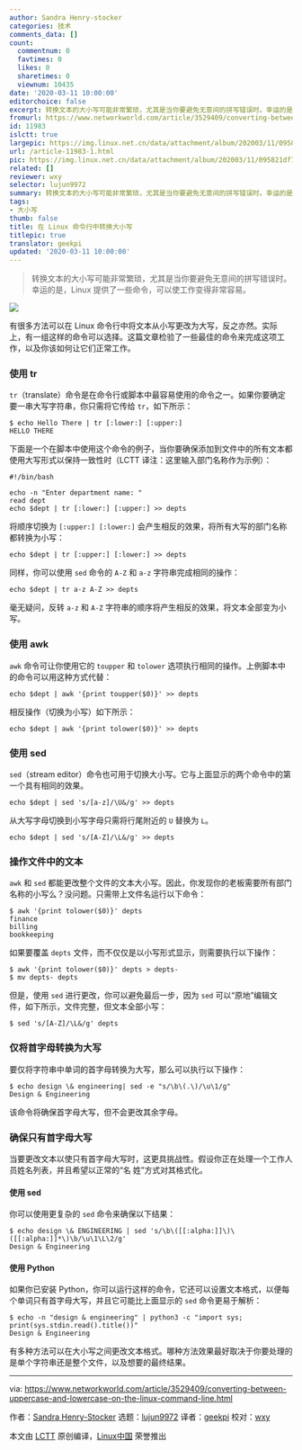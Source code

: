 ```yaml
---
author: Sandra Henry-stocker
categories: 技术
comments_data: []
count:
  commentnum: 0
  favtimes: 0
  likes: 0
  sharetimes: 0
  viewnum: 10435
date: '2020-03-11 10:00:00'
editorchoice: false
excerpt: 转换文本的大小写可能非常繁琐，尤其是当你要避免无意间的拼写错误时。幸运的是，Linux 提供了一些命令，可以使工作变得非常容易。
fromurl: https://www.networkworld.com/article/3529409/converting-between-uppercase-and-lowercase-on-the-linux-command-line.html
id: 11983
islctt: true
largepic: https://img.linux.net.cn/data/attachment/album/202003/11/095821df7u8nlyfyyydqvf.jpg
url: /article-11983-1.html
pic: https://img.linux.net.cn/data/attachment/album/202003/11/095821df7u8nlyfyyydqvf.jpg.thumb.jpg
related: []
reviewer: wxy
selector: lujun9972
summary: 转换文本的大小写可能非常繁琐，尤其是当你要避免无意间的拼写错误时。幸运的是，Linux 提供了一些命令，可以使工作变得非常容易。
tags:
- 大小写
thumb: false
title: 在 Linux 命令行中转换大小写
titlepic: true
translator: geekpi
updated: '2020-03-11 10:00:00'
---
```



> 
> 转换文本的大小写可能非常繁琐，尤其是当你要避免无意间的拼写错误时。幸运的是，Linux 提供了一些命令，可以使工作变得非常容易。
> 
> 
> 


![](/data/attachment/album/202003/11/095821df7u8nlyfyyydqvf.jpg)


有很多方法可以在 Linux 命令行中将文本从小写更改为大写，反之亦然。实际上，有一组这样的命令可以选择。这篇文章检验了一些最佳的命令来完成这项工作，以及你该如何让它们正常工作。


### 使用 tr


`tr`（translate）命令是在命令行或脚本中最容易使用的命令之一。如果你要确定要一串大写字符串，你只需将它传给 `tr`，如下所示：



```
$ echo Hello There | tr [:lower:] [:upper:]
HELLO THERE
```

下面是一个在脚本中使用这个命令的例子，当你要确保添加到文件中的所有文本都使用大写形式以保持一致性时（LCTT 译注：这里输入部门名称作为示例）：



```
#!/bin/bash

echo -n "Enter department name: "
read dept
echo $dept | tr [:lower:] [:upper:] >> depts
```

将顺序切换为 `[:upper:] [:lower:]` 会产生相反的效果，将所有大写的部门名称都转换为小写：



```
echo $dept | tr [:upper:] [:lower:] >> depts
```

同样，你可以使用 `sed` 命令的 `A-Z` 和 `a-z` 字符串完成相同的操作：



```
echo $dept | tr a-z A-Z >> depts
```

毫无疑问，反转 `a-z` 和 `A-Z` 字符串的顺序将产生相反的效果，将文本全部变为小写。


### 使用 awk


`awk` 命令可让你使用它的 `toupper` 和 `tolower` 选项执行相同的操作。上例脚本中的命令可以用这种方式代替：



```
echo $dept | awk '{print toupper($0)}' >> depts
```

相反操作（切换为小写）如下所示：



```
echo $dept | awk '{print tolower($0)}' >> depts
```

### 使用 sed


`sed`（stream editor）命令也可用于切换大小写。它与上面显示的两个命令中的第一个具有相同的效果。



```
echo $dept | sed 's/[a-z]/\U&/g' >> depts
```

从大写字母切换到小写字母只需将行尾附近的 `U` 替换为 `L`。



```
echo $dept | sed 's/[A-Z]/\L&/g' >> depts
```

### 操作文件中的文本


`awk` 和 `sed` 都能更改整个文件的文本大小写。因此，你发现你的老板需要所有部门名称的小写么？没问题。只需带上文件名运行以下命令：



```
$ awk '{print tolower($0)}' depts
finance
billing
bookkeeping
```

如果要覆盖 `depts` 文件，而不仅仅是以小写形式显示，则需要执行以下操作：



```
$ awk '{print tolower($0)}' depts > depts-
$ mv depts- depts
```

但是，使用 `sed` 进行更改，你可以避免最后一步，因为 `sed` 可以“原地”编辑文件，如下所示，文件完整，但文本全部小写：



```
$ sed 's/[A-Z]/\L&/g' depts
```

### 仅将首字母转换为大写


要仅将字符串中单词的首字母转换为大写，那么可以执行以下操作：



```
$ echo design \& engineering| sed -e "s/\b\(.\)/\u\1/g"
Design & Engineering
```

该命令将确保首字母大写，但不会更改其余字母。


### 确保只有首字母大写


当要更改文本以使只有首字母大写时，这更具挑战性。假设你正在处理一个工作人员姓名列表，并且希望以正常的“名 姓”方式对其格式化。


#### 使用 sed


你可以使用更复杂的 `sed` 命令来确保以下结果：



```
$ echo design \& ENGINEERING | sed 's/\b\([[:alpha:]]\)\([[:alpha:]]*\)\b/\u\1\L\2/g'
Design & Engineering
```

#### 使用 Python


如果你已安装 Python，你可以运行这样的命令，它还可以设置文本格式，以便每个单词只有首字母大写，并且它可能比上面显示的 `sed` 命令更易于解析：



```
$ echo -n "design & engineering" | python3 -c "import sys; print(sys.stdin.read().title())"
Design & Engineering
```

有多种方法可以在大小写之间更改文本格式。哪种方法效果最好取决于你要处理的是单个字符串还是整个文件，以及想要的最终结果。




---


via: <https://www.networkworld.com/article/3529409/converting-between-uppercase-and-lowercase-on-the-linux-command-line.html>


作者：[Sandra Henry-Stocker](https://www.networkworld.com/author/Sandra-Henry_Stocker/) 选题：[lujun9972](https://github.com/lujun9972) 译者：[geekpi](https://github.com/geekpi) 校对：[wxy](https://github.com/wxy)


本文由 [LCTT](https://github.com/LCTT/TranslateProject) 原创编译，[Linux中国](https://linux.cn/) 荣誉推出
